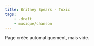 ```yaml
---
title: Britney Spears - Toxic
tags:
    - -draft
    - musique/chanson
---
```


Page créée automatiquement, mais vide.
